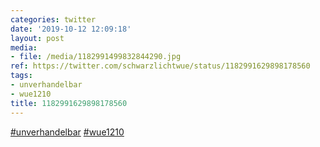 ```yaml
---
categories: twitter
date: '2019-10-12 12:09:18'
layout: post
media:
- file: /media/1182991499832844290.jpg
ref: https://twitter.com/schwarzlichtwue/status/1182991629898178560
tags:
- unverhandelbar
- wue1210
title: 1182991629898178560
---
```

[#unverhandelbar](/t/unverhandelbar) [#wue1210](/t/wue1210)  